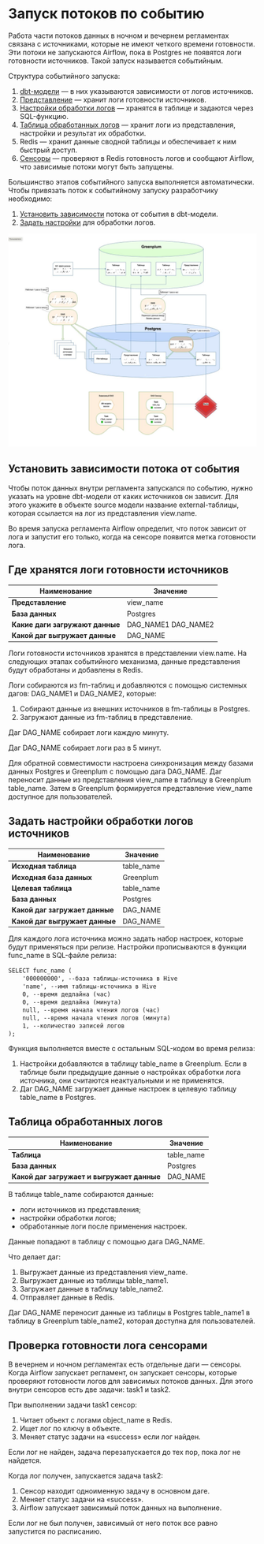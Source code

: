 # Запуск потоков по событию

Работа части потоков данных в ночном и вечернем регламентах связана с источниками, которые не имеют четкого времени готовности. Эти потоки не запускаются Airflow, пока в Postgres не появятся логи готовности источников. Такой запуск называется событийным.

Структура событийного запуска:

1. [dbt-модели](#_2) — в них указываются зависимости от логов источников.
2. [Представление](#_3) — хранит логи готовности источников.
3. [Настройки обработки логов](#_4) — хранятся в таблице и задаются через SQL-функцию.
4. [Таблица обработанных логов](#_5) — хранит логи из представления, настройки и результат их обработки.
5. Redis — хранит данные сводной таблицы и обеспечивает к ним быстрый доступ.
6. [Сенсоры](#_6) — проверяют в Redis готовность логов и сообщают Airflow, что зависимые потоки могут быть запущены.

Большинство этапов событийного запуска выполняется автоматически. Чтобы привязать поток к событийному запуску разработчику необходимо:

1. [Установить зависимости](#_2) потока от события в dbt-модели. 
2. [Задать настройки](#_4) для обработки логов.

![Схема событийного запуска](./event_wait.png)

## Установить зависимости потока от события 

Чтобы поток данных внутри регламента запускался по событию, нужно указать на уровне dbt-модели от каких источников он зависит. Для этого укажите в объекте source модели название external-таблицы, которая ссылается на лог из представления view.name.

Во время запуска регламента Airflow определит, что поток зависит от лога и запустит его только, когда на сенсоре появится метка готовности лога.

##  Где хранятся логи готовности источников

Наименование | Значение |
------------ | ------------- | 
**Представление** | view_name |
**База данных** | Postgres |
**Какие даги загружают данные**	| DAG_NAME1 DAG_NAME2 |
**Какой даг выгружает данные** | DAG_NAME |

Логи готовности источников хранятся в представлении view.name. На следующих этапах событийного механизма, данные представления будут обработаны и добавлены в Redis.

Логи собираются из fm-таблиц и добавляются с помощью системных дагов: DAG_NAME1 и DAG_NAME2, которые:

1. Собирают данные из внешних источников в fm-таблицы в Postgres.
2. Загружают данные из fm-таблиц в представление.

Даг DAG_NAME собирает логи каждую минуту.

Даг DAG_NAME собирает логи раз в 5 минут.


Для обратной совместимости настроена синхронизация между базами данных Postgres и Greenplum с помощью дага DAG_NAME. Даг переносит данные из представления view_name в таблицу в Greenplum table_name. Затем в Greenplum формируется представление view_name доступное для пользователей.

## Задать настройки обработки логов источников 
Наименование | Значение |
------------ | ------------- | 
**Исходная таблица** | table_name |
**Исходная база данных** | Greenplum |
**Целевая таблица** | table_name |
**База данных** | Postgres |
**Какой даг загружает данные**	| DAG_NAME |
**Какой даг выгружает данные** | DAG_NAME |

Для каждого лога источника можно задать набор настроек, которые будут применяться при релизе. Настройки прописываются в функции func_name в SQL-файле релиза:

```
SELECT func_name (
    '000000000', --база таблицы-источника в Hive
    'name', --имя таблицы-источника в Hive
    0, --время дедлайна (час)
    0, --время дедлайна (минута)
    null, --время начала чтения логов (час)
    null, --время начала чтения логов (минута)
    1, --количество записей логов
);
```

Функция выполняется вместе с остальным SQL-кодом во время релиза:

1. Настройки добавляются в таблицу table_name в Greenplum. Если в таблице были предыдущие данные о настройках обработки лога источника, они считаются неактуальными и не применятся.
2. Даг DAG_NAME загружает данные настроек в целевую таблицу table_name в Postgres.


## Таблица обработанных логов 

Наименование | Значение |
------------ | ------------- | 
**Таблица** | table_name |
**База данных** | Postgres |
**Какой даг загружает и выгружает данные**	| DAG_NAME |

В таблице table_name собираются данные:

- логи источников из представления;
- настройки обработки логов;
- обработанные логи после применения настроек.

Данные попадают в таблицу с помощью дага DAG_NAME.

Что делает даг:

1. Выгружает данные из представления view_name.
2. Выгружает данные из таблицы table_name1.
3. Загружает данные в таблицу table_name2.
4. Отправляет данные в Redis.

Даг DAG_NAME переносит данные из таблицы в Postgres table_name1 в таблицу в Greenplum table_name2, которая доступна для пользователей.

## Проверка готовности лога сенсорами 

В вечернем и ночном регламентах есть отдельные даги — сенсоры. Когда Airflow запускает регламент, он запускает сенсоры, которые проверяют готовности логов для зависимых потоков данных. Для этого внутри сенсоров есть две задачи: task1 и task2.

При выполнении задачи task1 сенсор:

1. Читает объект с логами object_name в Redis.
2. Ищет лог по ключу в объекте.
3. Меняет статус задачи на «success» если лог найден.

Если лог не найден, задача перезапускается до тех пор, пока лог не найдется. 

Когда лог получен, запускается задача task2:

1. Сенсор находит одноименную задачу в основном даге.
2. Меняет статус задачи на «success».
3. Airflow запускает зависимый поток данных на выполнение.

Если лог не был получен, зависимый от него поток все равно запустится по расписанию.